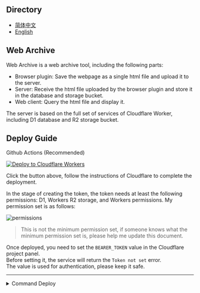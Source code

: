 ## Directory

- [简体中文](https://github.com/ray-d-song/web-archive/blob/main/docs/README_zh.md)
- [English](https://github.com/ray-d-song/web-archive/blob/main/README.md)

## Web Archive

Web Archive is a web archive tool, including the following parts:  

- Browser plugin: Save the webpage as a single html file and upload it to the server.
- Server: Receive the html file uploaded by the browser plugin and store it in the database and storage bucket.
- Web client: Query the html file and display it.

The server is based on the full set of services of Cloudflare Worker, including D1 database and R2 storage bucket.

## Deploy Guide
Github Actions (Recommended)  

[![Deploy to Cloudflare Workers](https://deploy.workers.cloudflare.com/button)](https://deploy.workers.cloudflare.com/?url=https://github.com/ray-d-song/web-archive)  

Click the button above, follow the instructions of Cloudflare to complete the deployment.  

In the stage of creating the token, the token needs at least the following permissions: D1, Workers R2 storage, and Workers permissions. My permission set is as follows:  

![permissions](https://raw.githubusercontent.com/ray-d-song/web-archive/main/docs/imgs/perm.png)  

> This is not the minimum permission set, if someone knows what the minimum permission set is, please help me update this document.

Once deployed, you need to set the `BEARER_TOKEN` value in the Cloudflare project panel.   
Before setting it, the service will return the `Token not set` error.  
The value is used for authentication, please keep it safe.  

---

<details>
<summary>Command Deploy</summary>

Requires the local installation of the node environment.  
Updating during command deployment is more troublesome, it is recommended to use Github actions for deployment.  
### 0. Download the code
Download the latest service.zip from the release page, unzip it, and execute the following commands in the root directory.

### 1. Login
```bash
npx wrangler login
```

### 2. Create r2 bucket
```bash
npx wrangler r2 bucket create web-archive
```
Output:
```bash
 ⛅️ wrangler 3.78.10 (update available 3.80.4)
--------------------------------------------------------

Creating bucket web-archive with default storage class set to Standard.
Created bucket web-archive with default storage class set to Standard.
```

### 3. Create d1 database
```bash
npx wrangler d1 create web-archive
```

Output:

```bash
 ⛅️ wrangler 3.78.10 (update available 3.80.4)
--------------------------------------------------------

✅ Successfully created DB 'web-archive' in region UNKNOWN
Created your new D1 database.

[[d1_databases]]
binding = "DB" # i.e. available in your Worker on env.DB
database_name = "web-archive"
database_id = "xxxx-xxxx-xxxx-xxxx-xxxx"
```

Copy the last line of the output, and replace the `database_id` value in the `wrangler.toml` file.  

Then execute the initialization sql:
```bash
npx wrangler d1 execute web-archive --remote --file=./init.sql
```

Output:
```bash
🌀 Executing on remote database web-archive (7fd5a5ce-79e7-4519-a5fb-2f9a3af71064):
🌀 To execute on your local development database, remove the --remote flag from your wrangler command.
Note: if the execution fails to complete, your DB will return to its original state and you can safely retry.
├ 🌀 Uploading 7fd5a5ce-79e7-4519-a5fb-2f9a3af71064.0a40ff4fc67b5bdf.sql
│ 🌀 Uploading complete.
│
🌀 Starting import...
🌀 Processed 9 queries.
🚣 Executed 9 queries in 0.00 seconds (13 rows read, 13 rows written)
   Database is currently at bookmark 00000001-00000005-00004e2b-c977a6f2726e175274a1c75055c23607.
┌────────────────────────┬───────────┬──────────────┬────────────────────┐
│ Total queries executed │ Rows read │ Rows written │ Database size (MB) │
├────────────────────────┼───────────┼──────────────┼────────────────────┤
│ 9                      │ 13        │ 13           │ 0.04               │
└────────────────────────┴───────────┴──────────────┴────────────────────┘
```

### 4. Update BEARER_TOKEN
BEARER_TOKEN is the credential for accessing the web-archive, equivalent to a password, modify the value of `BEARER_TOKEN` in the `wrangler.toml` file.

### 5. Deploy
```bash
npx wrangler pages deploy
```

Output:
```bash
The project you specified does not exist: "web-archive". Would you like to create it?
❯ Create a new project
✔ Enter the production branch name: … dev
✨ Successfully created the 'web-archive' project.
▲ [WARNING] Warning: Your working directory is a git repo and has uncommitted changes

  To silence this warning, pass in --commit-dirty=true

🌎  Uploading... (3/3)

✨ Success! Uploaded 3 files (3.29 sec)

✨ Compiled Worker successfully
✨ Uploading Worker bundle
✨ Uploading _routes.json
🌎 Deploying...
✨ Deployment complete! Take a peek over at https://web-archive-xxxx.pages.dev
```
</details>
